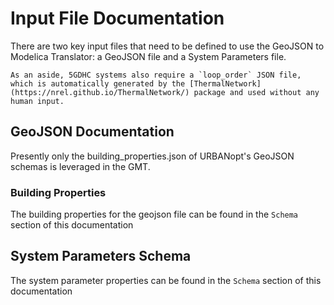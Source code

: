 # Input File Documentation

There are two key input files that need to be defined to use the GeoJSON to Modelica Translator: a GeoJSON file and
a System Parameters file.

    As an aside, 5GDHC systems also require a `loop_order` JSON file, which is automatically generated by the [ThermalNetwork](https://nrel.github.io/ThermalNetwork/) package and used without any human input.

## GeoJSON Documentation

Presently only the building_properties.json of URBANopt's GeoJSON schemas is leveraged in the GMT.

### Building Properties

The building properties for the geojson file can be found in the `Schema` section of this documentation

## System Parameters Schema

The system parameter properties can be found in the `Schema` section of this documentation
